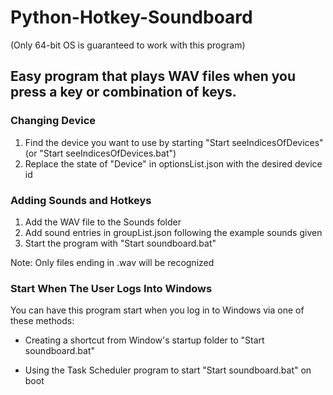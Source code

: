 # Python-Hotkey-Soundboard
(Only 64-bit OS is guaranteed to work with this program)
## Easy program that plays WAV files when you press a key or combination of keys.

### Changing Device

1. Find the device you want to use by starting "Start seeIndicesOfDevices" (or "Start seeIndicesOfDevices.bat")
2. Replace the state of "Device" in optionsList.json with the desired device id


### Adding Sounds and Hotkeys

1. Add the WAV file to the Sounds folder
2. Add sound entries in groupList.json following the example sounds given
3. Start the program with "Start soundboard.bat"

Note: Only files ending in .wav will be recognized

### Start When The User Logs Into Windows

You can have this program start when you log in to Windows via one of these methods:
- Creating a shortcut from Window's startup folder to "Start soundboard.bat"

- Using the Task Scheduler program to start "Start soundboard.bat" on boot
